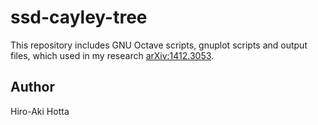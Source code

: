 # ssd-cayley-tree

This repository includes GNU Octave scripts, gnuplot scripts and output files, which used in my research [arXiv:1412.3053](https://arxiv.org/abs/1412.3053).

## Author
Hiro-Aki Hotta
